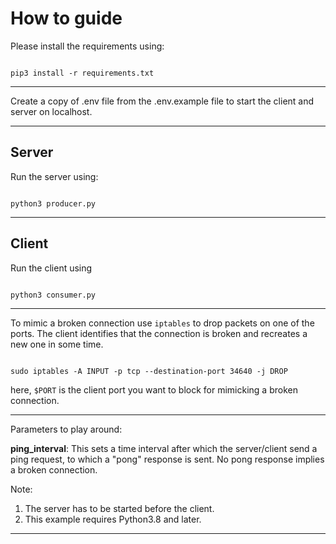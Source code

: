 # How to guide

Please install the requirements using:

<code>
pip3 install -r requirements.txt
</code>

---

Create a copy of .env file from the .env.example file to start the client and server on localhost. 

---
## Server

Run the server using:

<code>
python3 producer.py
</code>


---
## Client

Run the client using  

<code>
python3 consumer.py
</code>


---


To mimic a broken connection use <code>iptables</code> to drop packets on one of the ports. The client identifies that the connection is broken and recreates a new one in some time. 

<code>
sudo iptables -A INPUT -p tcp --destination-port 34640 -j DROP
</code>  

here, <code>$PORT</code> is the client port you want to block for mimicking a broken connection.  

---
Parameters to play around:

**ping_interval**: This sets a time interval after which the server/client send a ping request, to which a "pong" response is sent. No pong response implies a broken connection.


Note: 
1. The server has to be started before the client.
2. This example requires Python3.8 and later.
---
